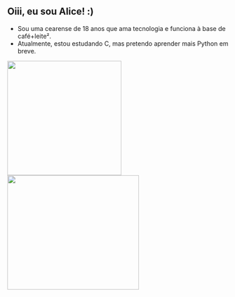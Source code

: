 ## Oiii, eu sou Alice! :)

- Sou uma cearense de 18 anos que ama tecnologia e funciona à base de café+leite².
- Atualmente, estou estudando C, mas pretendo aprender mais Python em breve.

<!-- stats --!>
<div style="display: inline_block">
  <a href="https://github.com/lic3as">
  <img height="260px" src="https://github-readme-stats.vercel.app/api?username=lic3as&show_icons=true&theme=tokyonight"/>
  <img width="300px" height="260px" src="https://github-readme-stats.vercel.app/api/top-langs/?username=lic3as"/>
</div>
